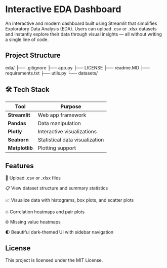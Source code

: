 <h1>Interactive EDA Dashboard</h1>

An interactive and modern dashboard built using Streamlit that simplifies Exploratory Data Analysis (EDA). Users can upload .csv or .xlsx datasets and instantly explore their data through visual insights — all without writing a single line of code.

## Project Structure
eda/
├── .gitignore
├── app.py
├── LICENSE
├── readme.MD
├── requirements.txt
├── utils.py
└── datasets/


## 🛠 Tech Stack

| Tool          | Purpose                        |
|---------------|------------------------------- |
| **Streamlit** | Web app framework              |
| **Pandas**    | Data manipulation              |
| **Plotly**    | Interactive visualizations     |
| **Seaborn**   | Statistical data visualization |
| **Matplotlib**| Plotting support               |




## Features
📁 Upload .csv or .xlsx files

📋 View dataset structure and summary statistics

📈 Visualize data with histograms, box plots, and scatter plots

🔥 Correlation heatmaps and pair plots

🌐 Missing value heatmaps

🌓 Beautiful dark-themed UI with sidebar navigation


## License
This project is licensed under the MIT License.


